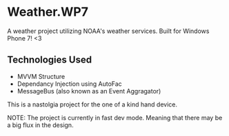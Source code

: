 # Weather.WP7
A weather project utilizing NOAA's weather services. Built for Windows Phone 7! <3

## Technologies Used
- MVVM Structure
- Dependancy Injection using AutoFac
- MessageBus (also known as an Event Aggragator)

This is a nastolgia project for the one of a kind hand device.

NOTE:
The project is currently in fast dev mode. Meaning that there may be a big flux in the design.
